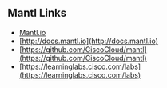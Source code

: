 
## Mantl Links

* [Mantl.io](http://mantl.io)
* [http://docs.mantl.io](http://docs.mantl.io)
* [https://github.com/CiscoCloud/mantl](https://github.com/CiscoCloud/mantl)
* [https://learninglabs.cisco.com/labs](https://learninglabs.cisco.com/labs) 

